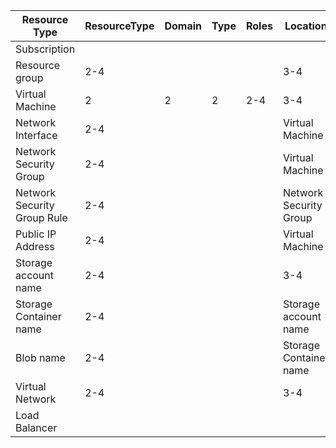 | Resource Type               | ResourceType | Domain | Type | Roles | Location               | Environment | Organisation | Role | Seq#                   | Example           |
| --------------------------- | ------------ | ------ | ---- | ----- | ---------------------- | ----------- | ------------ | ---- | ---------------------- | ----------------- |
| Subscription                |              |        |      |       |                        |             |              |      |                        |                   |
| Resource group              | 2-4          |        |      |       | 3-4                    | 2           | 2-6          | 0    | 0                      | EusPdEnTCWRG      |
| Virtual Machine             | 2            | 2      | 2    | 2-4   | 3-4                    | 2           | 2-6          | 2    | 1-2                    | az-pc-dc          |
| Network Interface           | 2-4          |        |      |       | Virtual Machine        | -------     | -------      | 0    | EusPdEnTCWDbVm1Nic     |
| Network Security Group      | 2-4          |        |      |       | Virtual Machine        | -------     | -------      | 0    | EusPdEnTCWDbVm1Nsg     |
| Network Security Group Rule | 2-4          |        |      |       | Network Security Group | -------     | -------      | 1-2  | EusPdEnTCWDbVm1NsgR1   |
| Public IP Address           | 2-4          |        |      |       | Virtual Machine        | -------     | -------      | 1-2  | EusPdEnTCWDbVm1Pip     |
| Storage account name        | 2-4          |        |      |       | 3-4                    | 2           | 2-6          | 0    | 1-2                    | eus_pd_entcw_sa_1 |
| Storage Container name      | 2-4          |        |      |       | Storage account name   | -------     | -------      | 1-2  | eus_pd_entcw_sa_1_sc_1 |
| Blob name                   | 2-4          |        |      |       | Storage Container name | -------     | -------      | 1-2  |                        |
| Virtual Network             | 2-4          |        |      |       | 3-4                    | 2           | 2-6          | 0    | 1-2                    |                   |
| Load Balancer               |              |        |      |       |                        |             |              | 0    |                        |                   |